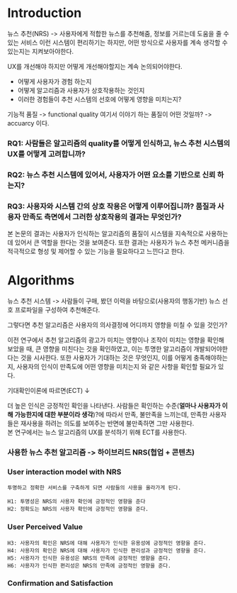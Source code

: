 
# Introduction

뉴스 추천(NRS) -> 사용자에게 적합한 뉴스를 추천해줌, 정보를 거르는데 도움을 줄 수 있는 서비스
이런 시스템이 편리하기는 하지만, 어떤 방식으로 사용자를 계속 생각할 수 있는지는 지켜보아야한다. 

UX를 개선해야 하지만 어떻게 개선해야할지는 계속 논의되어야한다. 
- 어떻게 사용자가 경험 하는지
- 어떻게 알고리즘과 사용자가 상호작용하는 것인지
- 이러한 경험들이 추천 시스템의 선호에 어떻게 영향을 미치는지?

기능적 품질 -> functional quality
여기서 이야기 하는 품질이 어떤 것일까? -> accuarcy 이다.

###  RQ1: 사람들은 알고리즘의 quality를 어떻게 인식하고, 뉴스 추천 시스템의 UX를 어떻게 고려합니까?
### RQ2: 뉴스 추천 시스템에 있어서, 사용자가 어떤 요소를 기반으로 신뢰 하는지?
### RQ3:  사용자와 시스템 간의 상호 작용은 어떻게 이루어집니까? 품질과 사용자 만족도 측면에서 그러한 상호작용의 결과는 무엇인가?

본 논문의 결과는 사용자가 인식하는 알고리즘의 품질이 시스템을 지속적으로 사용하는데 있어서 큰 역할을 한다는 것을 보여준다. 
또한 결과는 사용자가 뉴스 추천 메커니즘을 적극적으로 형성 및 제어할 수 있는 기능을 필요하다고 느낀다고 한다.

# Algorithms

뉴스 추천 시스템 -> 사람들이 구매, 봤던 이력을 바탕으로(사용자의 행동기반) 뉴스 선호 프로파일을 구성하여 추천해준다. 

그렇다면 추천 알고리즘은 사용자의 의사결정에 어디까지 영향을 미칠 수 있을 것인가?

이전 연구에서 추천 알고리즘의 광고가 미치는 영향이나 조작이 미치는 영향을 확인해 보았을 때, 큰 영향을 미친다는 것을 확인하였고, 이는 투명한 알고리즘이 개발되어야한다는 것을 시사한다.
또한 사용자가 기대하는 것은 무엇인지, 이를 어떻게 충족해야하는지, 사용자의 인식이 만족도에 어떤 영향을 미치는지 와 같은 사항을 확인할 필요가 있다. 

기대확인이론에 따르면(ECT)  ↓

더 높은 인식은 긍정적인 확인을 나타낸다. 사람들은 확인하는  수준(**얼마나 사용자가 이해 가능한지에 대한 부분이라 생각**)?에 따라서 만족, 불만족을 느끼는데, 만족한 사용자들은 재사용을 하려는 의도를 보여주는 반면에 불만족하면 그만  사용한다.    
본 연구에서는 뉴스 알고리즘의 UX를 분석하기 위해 ECT를 사용한다. 

### 사용한 뉴스 추천 알고리즘 -> 하이브리드 NRS(협업 + 콘텐츠)

### User interaction model with NRS  
	투명하고 정확한 서비스를 구축하게 되면 사람들의 사용을 올라가게 된다.     
	
	H1: 투명성은 NRS의 사용자 확인에 긍정적인 영향을 준다  
	H2: 정확도는 NRS의 사용자 확인에 긍정적인 영향을 준다.  

### User Perceived Value   
	H3: 사용자의 확인은 NRS에 대해 사용자가 인식한 유용성에 긍정적인 영향을 준다.   
	H4: 사용자의 확인은 NRS에 대해 사용자가 인식한 편리성과 긍정적인 영향을 준다.   
	H5: 사용자가 인식한 유용성은 NRS의 만족에 긍정적인 영향을 준다.  
	H6: 사용자가 인식한 편리성은 NRS의 만족에 긍정적인 영향을 준다.     

### Confirmation and Satisfaction





